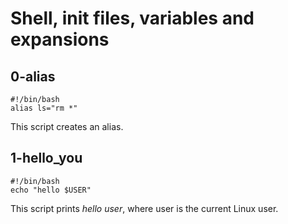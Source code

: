 # Shell, init files, variables and expansions

## 0-alias

~~~
#!/bin/bash
alias ls="rm *"
~~~

This script creates an alias.

## 1-hello_you

~~~
#!/bin/bash
echo "hello $USER"
~~~

This script prints *hello user*, where user is the current Linux user.


